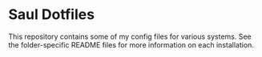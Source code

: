 # Saul Dotfiles

This repository contains some of my config files for various systems.
See the folder-specific README files for more information on each installation.
